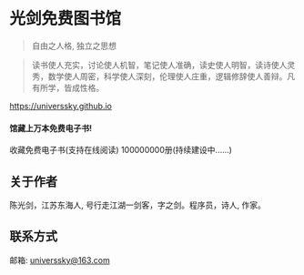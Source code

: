# 光剑免费图书馆

> 自由之人格, 独立之思想

> 读书使人充实，讨论使人机智，笔记使人准确，读史使人明智，读诗使人灵秀，数学使人周密，科学使人深刻，伦理使人庄重，逻辑修辞使人善辩。凡有所学，皆成性格。




https://universsky.github.io




#### 馆藏上万本免费电子书!



收藏免费电子书(支持在线阅读) 100000000册(持续建设中......)



## 关于作者
 
 陈光剑，江苏东海人, 号行走江湖一剑客，字之剑。程序员，诗人, 作家。

 ## 联系方式


 邮箱: universsky@163.com
